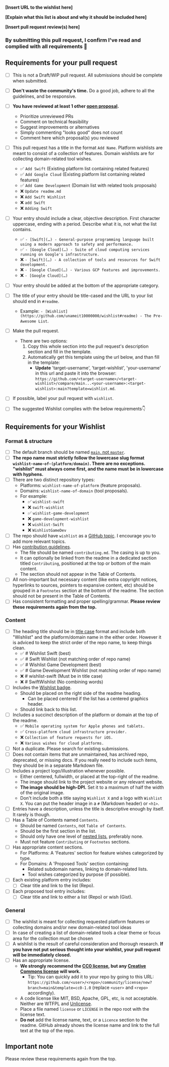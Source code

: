 <!-- Congratulations on creating a Wishlist! 🎉 -->

<!-- Please fill in the below placeholders -->

**[Insert URL to the wishlist here]**

**[Explain what this list is about and why it should be included here]**

**[Insert pull request review(s) here]**

### By submitting this pull request, I confirm I've read and complied with all requirements 🖖

## Requirements for your pull request

- [ ] This is not a Draft/WIP pull request. All submissions should be complete when submitted.
- [ ] **Don't waste the community's time.** Do a good job, adhere to all the guidelines, and be responsive.
- [ ] **You have reviewed at least 1 other [open proposal](https://github.com/unameit10000000/wishlist/pulls?q=is%3Apr+is%3Aopen).**
    - Prioritize unreviewed PRs
    - Comment on technical feasibility
    - Suggest improvements or alternatives
    - Simply commenting "looks good" does not count
    - Comment here which proposal(s) you reviewed
- [ ] This pull request has a title in the format `Add Name`. Platform wishlists are meant to consist of a collection of features. Domain wishlists  are for collecting domain-related tool wishes.
    - ✅ `Add Swift` (Existing platform list containing related features)
    - ✅ `Add Google Cloud` (Existing platform list containing related features)
    - ✅ `Add Game Development` (Domain list with related tools proposals)
    - ❌ `Update readme.md`
    - ❌ `Add Swift Wishlist`
    - ❌ `add Swift`
    - ❌ `Adding Swift`
- [ ] Your entry should include a clear, objective description. First character uppercase, ending with a period. Describe what it is, not what the list contains.
    - ✅ `- [Swift](…) - General-purpose programming language built using a modern approach to safety and performance.`
    - ✅ `- [Google Cloud](…) - Suite of cloud computing services running on Google's infrastructure.`
    - ❌ `- [Swift](…) - A collection of tools and resources for Swift development.`
    - ❌ `- [Google Cloud](…) - Various GCP features and improvements.`
    - ❌ `- [Google Cloud](…)`
- [ ] Your entry should be added at the bottom of the appropriate category.
- [ ] The title of your entry should be title-cased and the URL to your list should end in `#readme`.
	- Example: `- [Wishlist](https://github.com/unameit10000000/wishlist#readme) - The Pre-Awesome List`.
- [ ] Make the pull request.
    - There are two options:
        1. Copy this whole section into the pull request's description section and fill in the template.
        2. Automatically get this template using the url below, and than fill in the template:
            - **Update** 'target-username', 'target-wishlist', 'your-username' in this url and paste it into the browser: `https://github.com/<target-username>/<target-wishlist>/compare/main...<your-username>:<target-wishlist>:main?template=wishlist.md`.
- [ ] If possible, label your pull request with `wishlist`.
- [ ] The suggested Wishlist complies with the below requirements👇


## Requirements for your Wishlist

### Format & structure

- [ ] The default branch should be named [`main`, not `master`](https://www.zdnet.com/article/github-to-replace-master-with-alternative-term-to-avoid-slavery-references/).
- [ ] **The repo name must strictly follow the lowercase slug format `wishlist-name-of-(platform/domain)`. There are no exceptions. "wishlist" must always come first, and the name must be in lowercase with hyphens.**
- [ ] There are two distinct repository types:
    - Platforms: `wishlist-name-of-platform` (feature proposals).
    - Domains: `wishlist-name-of-domain` (tool proposals).
    - For example:
        - ✅ `wishlist-swift`
        - ❌ `swift-wishlist`
        - ✅ `wishlist-game-development`
        - ❌ `game-development-wishlist`
        - ❌ `wishlist-Swift`
        - ❌ `WishlistGameDev`
- [ ] The repo should have `wishlist` as a [GitHub topic](https://help.github.com/articles/about-topics). I encourage you to add more relevant topics.
- [ ] Has [contribution guidelines](https://github.com/unameit10000000/wishlist/blob/main/manifesto.md#include-contribution-guidelines).
	- The file should be named `contributing.md`. The casing is up to you.
	- It can optionally be linked from the readme in a dedicated section titled `Contributing`, positioned at the top or bottom of the main content.
	- The section should not appear in the Table of Contents.
- [ ] All non-important but necessary content (like extra copyright notices, hyperlinks to sources, pointers to expansive content, etc) should be grouped in a `Footnotes` section at the bottom of the readme. The section should not be present in the Table of Contents.
- [ ] Has consistent formatting and proper spelling/grammar.
**Please review these requirements again from the top.**

### Content

- [ ] The heading title should be in [title case](https://capitalizemytitle.com/) format and include both "Wishlist" and the platform/domain name in the either order. However it is adviced to keep the strict order of the repo name, to keep things clean.
    - ✅ # Wishlist Swift (best)
    - ✅ # Swift Wishlist (not matching order of repo name)
    - ✅ # Wishlist Game Development (best)
    - ✅ # Game Development Wishlist (not matching order of repo name)
    - ❌ # wishlist-swift (Must be in title case)
    - ❌ # SwiftWishlist (No combining words)
- [ ] Includes the [Wishlist badge](https://github.com/unameit10000000/wishlist/blob/main/wishlist.md#wishlist-badge).
	- Should be placed on the right side of the readme heading.
		- Can be placed centered if the list has a centered graphics header.
    - Should link back to this list.
- [ ] Includes a succinct description of the platform or domain at the top of the readme.
    - ✅ `Mobile operating system for Apple phones and tablets.`
    - ✅ `Cross-platform cloud infrastructure provider.`
    - ❌ `Collection of feature requests for iOS.`
    - ❌ `Various wishes for cloud platforms.`
- [ ] Not a duplicate. Please search for existing submissions.
- [ ] Does not contain items that are unmaintained, has archived repo, deprecated, or missing docs. If you really need to include such items, they should be in a separate Markdown file.
- [ ] Includes a project logo/illustration whenever possible.
	- Either centered, fullwidth, or placed at the top-right of the readme.
	- The image should link to the project website or any relevant website.
	- **The image should be high-DPI.** Set it to a maximum of half the width of the original image.
	- Don't include both a title saying `Wishlist X` and a logo with `Wishlist X`. You can put the header image in a `#` (Markdown header) or `<h1>`.
- [ ] Entries have a description, unless the title is descriptive enough by itself. It rarely is though.
- [ ] Has a Table of Contents named `Contents`.
	- Should be named `Contents`, not `Table of Contents`.
	- Should be the first section in the list.
    - Should only have one level of [nested lists](https://commonmark.org/help/tutorial/10-nestedLists.html), preferably none.
	- Must not feature `Contributing` or `Footnotes` sections.
- [ ] Has appropriate content sections.
    - For Platforms: A 'Features' section for feature wishes categorized by type.
    - For Domains: A 'Proposed Tools' section containing:
        - Related subdomain names, linking to domain-related lists.
        - Tool wishes categorized by purpose (if possible).
- [ ] Each existing platform entry includes:
    - [ ] Clear title and link to the list (Repo).
- [ ] Each proposed tool entry includes:
    - [ ] Clear title and link to either a list (Repo) or wish (Gist).

### General

- [ ] The wishlist is meant for collecting requested platform features or collecting domains and/or new domain-related tool ideas
- [ ] In case of creating a list of domain-related tools a clear theme or focus area for the collection must be chosen
- [ ] A wishlist is the result of careful consideration and thorough research.
    **If you have not put serious thought into your wishlist, your pull request will be immediately closed.**
- [ ] Has an appropriate license.
	- **We strongly recommend the [CC0 license](https://creativecommons.org/publicdomain/zero/1.0/), but any [Creative Commons license](https://creativecommons.org/choose/) will work.**
		- Tip: You can quickly add it to your repo by going to this URL: `https://github.com/<user>/<repo>/community/license/new?branch=main&template=cc0-1.0` (replace `<user>` and `<repo>` accordingly).
	- A code license like MIT, BSD, Apache, GPL, etc, is not acceptable. Neither are WTFPL and [Unlicense](https://unlicense.org).
	- Place a file named `license` or `LICENSE` in the repo root with the license text.
	- **Do not** add the license name, text, or a `Licence` section to the readme. GitHub already shows the license name and link to the full text at the top of the repo.

## Important note

Please review these requirements again from the top.